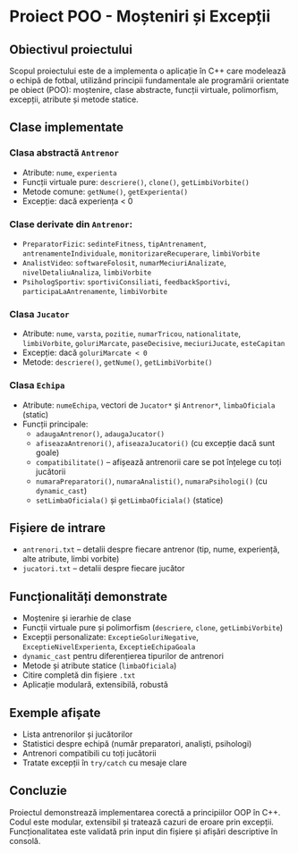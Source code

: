 # Proiect POO - Moșteniri și Excepții

## Obiectivul proiectului
Scopul proiectului este de a implementa o aplicație în C++ care modelează o echipă de fotbal, utilizând principii fundamentale ale programării orientate pe obiect (POO): moștenire, clase abstracte, funcții virtuale, polimorfism, excepții, atribute și metode statice.

## Clase implementate

###  Clasa abstractă `Antrenor`
- Atribute: `nume`, `experienta`
- Funcții virtuale pure: `descriere()`, `clone()`, `getLimbiVorbite()`
- Metode comune: `getNume()`, `getExperienta()`
- Excepție: dacă experiența < 0

###  Clase derivate din `Antrenor`:
- `PreparatorFizic`: `sedinteFitness`, `tipAntrenament`, `antrenamenteIndividuale`, `monitorizareRecuperare`, `limbiVorbite`
- `AnalistVideo`: `softwareFolosit`, `numarMeciuriAnalizate`, `nivelDetaliuAnaliza`, `limbiVorbite`
- `PsihologSportiv`: `sportiviConsiliati`, `feedbackSportivi`, `participaLaAntrenamente`, `limbiVorbite`

###  Clasa `Jucator`
- Atribute: `nume`, `varsta`, `pozitie`, `numarTricou`, `nationalitate`, `limbiVorbite`, `goluriMarcate`, `paseDecisive`, `meciuriJucate`, `esteCapitan`
- Excepție: dacă `goluriMarcate < 0`
- Metode: `descriere()`, `getNume()`, `getLimbiVorbite()`

###  Clasa `Echipa`
- Atribute: `numeEchipa`, vectori de `Jucator*` și `Antrenor*`, `limbaOficiala` (static)
- Funcții principale:
  - `adaugaAntrenor()`, `adaugaJucator()`
  - `afiseazaAntrenori()`, `afiseazaJucatori()` (cu excepție dacă sunt goale)
  - `compatibilitate()` – afișează antrenorii care se pot înțelege cu toți jucătorii
  - `numaraPreparatori()`, `numaraAnalisti()`, `numaraPsihologi()` (cu `dynamic_cast`)
  - `setLimbaOficiala()` și `getLimbaOficiala()` (statice)

## Fișiere de intrare
- `antrenori.txt` – detalii despre fiecare antrenor (tip, nume, experiență, alte atribute, limbi vorbite)
- `jucatori.txt` – detalii despre fiecare jucător

## Funcționalități demonstrate
- Moștenire și ierarhie de clase
- Funcții virtuale pure și polimorfism (`descriere`, `clone`, `getLimbiVorbite`)
- Excepții personalizate: `ExceptieGoluriNegative`, `ExceptieNivelExperienta`, `ExceptieEchipaGoala`
- `dynamic_cast` pentru diferențierea tipurilor de antrenori
- Metode și atribute statice (`limbaOficiala`)
- Citire completă din fișiere `.txt`
- Aplicație modulară, extensibilă, robustă

##  Exemple afișate
- Lista antrenorilor și jucătorilor
- Statistici despre echipă (număr preparatori, analiști, psihologi)
- Antrenori compatibili cu toți jucătorii
- Tratate excepții în `try/catch` cu mesaje clare

## Concluzie
Proiectul demonstrează implementarea corectă a principiilor OOP în C++. Codul este modular, extensibil și tratează cazuri de eroare prin excepții. Funcționalitatea este validată prin input din fișiere și afișări descriptive în consolă.

